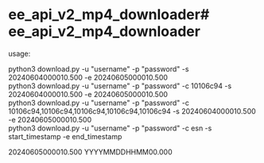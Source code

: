 # ee_api_v2_mp4_downloader# ee_api_v2_mp4_downloader

usage:

python3 download.py -u "username" -p "password" -s 20240604000010.500 -e 20240605000010.500 <br>
python3 download.py -u "username" -p "password" -c 10106c94 -s 20240604000010.500 -e 20240605000010.500<br>
python3 download.py -u "username" -p "password" -c 10106c94,10106c94,10106c94,10106c94,10106c94 -s 20240604000010.500 -e 20240605000010.500<br>
python3 download.py -u "username" -p "password" -c esn -s start_timestamp -e end_timestamp<br>


20240605000010.500
YYYYMMDDHHMM00.000
